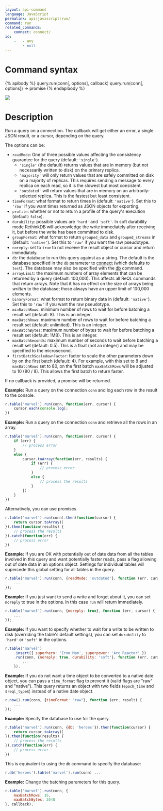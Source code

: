 ```yaml
---
layout: api-command
language: JavaScript
permalink: api/javascript/run/
command: run
related_commands:
    connect: connect/
io:
    -   - any
        - null
---
```


# Command syntax #

{% apibody %}
query.run(conn[, options], callback)
query.run(conn[, options]) &rarr; promise
{% endapibody %}

<img src="/assets/images/docs/api_illustrations/run.png" class="api_command_illustration" />

# Description #

Run a query on a connection. The callback will get either an error, a single JSON
result, or a cursor, depending on the query.

The options can be:

- `readMode`: One of three possible values affecting the consistency guarantee for the query (default: `'single'`).
    - `'single'` (the default) returns values that are in memory (but not necessarily written to disk) on the primary replica.
    - `'majority'` will only return values that are safely committed on disk on a majority of replicas. This requires sending a message to every replica on each read, so it is the slowest but most consistent.
    - `'outdated'` will return values that are in memory on an arbitrarily-selected replica. This is the fastest but least consistent.
- `timeFormat`: what format to return times in (default: `'native'`).
  Set this to `'raw'` if you want times returned as JSON objects for exporting.
- `profile`: whether or not to return a profile of the query's
  execution (default: `false`).
- `durability`: possible values are `'hard'` and `'soft'`. In soft durability mode RethinkDB
will acknowledge the write immediately after receiving it, but before the write has
been committed to disk.
- `groupFormat`: what format to return `grouped_data` and `grouped_streams` in (default: `'native'`).
  Set this to `'raw'` if you want the raw pseudotype.
- `noreply`: set to `true` to not receive the result object or cursor and return immediately.
- `db`: the database to run this query against as a string. The default is the database specified in the `db` parameter to [connect](/api/javascript/connect/) (which defaults to `test`). The database may also be specified with the [db](/api/javascript/db/) command.
- `arrayLimit`: the maximum numbers of array elements that can be returned by a query (default: 100,000). This affects all ReQL commands that return arrays. Note that it has no effect on the size of arrays being _written_ to the database; those always have an upper limit of 100,000 elements.
- `binaryFormat`: what format to return binary data in (default: `'native'`). Set this to `'raw'` if you want the raw pseudotype.
- `minBatchRows`: minimum number of rows to wait for before batching a result set (default: 8). This is an integer.
- `maxBatchRows`: maximum number of rows to wait for before batching a result set (default: unlimited). This is an integer.
- `maxBatchBytes`: maximum number of bytes to wait for before batching a result set (default: 1MB). This is an integer.
- `maxBatchSeconds`: maximum number of seconds to wait before batching a result set (default: 0.5). This is a float (not an integer) and may be specified to the microsecond.
- `firstBatchScaledownFactor`: factor to scale the other parameters down by on the first batch (default: 4). For example, with this set to 8 and `maxBatchRows` set to 80, on the first batch `maxBatchRows` will be adjusted to 10 (80 / 8). This allows the first batch to return faster.

If no callback is provided, a promise will be returned.

__Example:__ Run a query on the connection `conn` and log each row in
the result to the console.

```js
r.table('marvel').run(conn, function(err, cursor) {
    cursor.each(console.log);
})
```

__Example:__ Run a query on the connection `conn` and retrieve all the rows in an
array.

```js
r.table('marvel').run(conn, function(err, cursor) {
    if (err) {
        // process error
    }
    else {
        cursor.toArray(function(err, results) {
            if (err) {
                // process error
            }
            else {
                // process the results
            }
        })
    }
})
```

Alternatively, you can use promises.

```js
r.table('marvel').run(conn).then(function(cursor) {
    return cursor.toArray()
}).then(function(results) {
    // process the results
}).catch(function(err) {
    // process error
})
```


__Example:__ If you are OK with potentially out of date data from all
the tables involved in this query and want potentially faster reads,
pass a flag allowing out of date data in an options object. Settings
for individual tables will supercede this global setting for all
tables in the query.

```js
r.table('marvel').run(conn, {readMode: 'outdated'}, function (err, cursor) {
    ...
});
```

__Example:__ If you just want to send a write and forget about it, you
can set `noreply` to true in the options. In this case `run` will
return immediately.

```js
r.table('marvel').run(conn, {noreply: true}, function (err, cursor) {
    ...
});
```

__Example:__ If you want to specify whether to wait for a write to be
written to disk (overriding the table's default settings), you can set
`durability` to `'hard'` or `'soft'` in the options.

```js
r.table('marvel')
    .insert({ superhero: 'Iron Man', superpower: 'Arc Reactor' })
    .run(conn, {noreply: true, durability: 'soft'}, function (err, cursor) {
        ...
    });
```

__Example:__ If you do not want a time object to be converted to a
native date object, you can pass a `time_format` flag to prevent it
(valid flags are "raw" and "native"). This query returns an object
with two fields (`epoch_time` and `$reql_type$`) instead of a native date
object.

```js
r.now().run(conn, {timeFormat: "raw"}, function (err, result) {
    ...
});
```

__Example:__ Specify the database to use for the query.

```js
r.table('marvel').run(conn, {db: 'heroes'}).then(function(cursor) {
    return cursor.toArray()
}).then(function(results) {
    // process the results
}).catch(function(err) {
    // process error
})
```

This is equivalent to using the `db` command to specify the database:

```js
r.db('heroes').table('marvel').run(conn) ...
```

__Example:__ Change the batching parameters for this query.

```js
r.table('marvel').run(conn, {
    maxBatchRows: 16,
    maxBatchBytes: 2048
}, callback);
```
